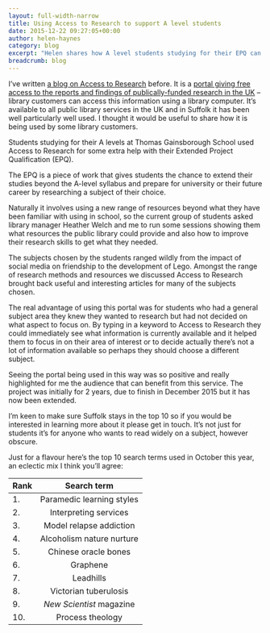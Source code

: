 ```yaml
---
layout: full-width-narrow
title: Using Access to Research to support A level students
date: 2015-12-22 09:27:05+00:00
author: helen-haynes
category: blog
excerpt: "Helen shares how A level students studying for their EPQ can use a fantastic free library service to access top quality academic resources. It also helps students focus on a topic when they're not sure what area they want to study."
breadcrumb: blog
---
```

I’ve written [a blog on Access to Research](http://suffolklibraries.co.uk/blog/getting-high-quality-academic-research-for-free-with-access-to-research) before. It is a [portal giving free access to the reports and findings of publically-funded research in the UK](http://www.accesstoresearch.org.uk) &#8211; library customers can access this information using a library computer. It’s available to all public library services in the UK and in Suffolk it has been well particularly well used. I thought it would be useful to share how it is being used by some library customers.

Students studying for their A levels at Thomas Gainsborough School used Access to Research for some extra help with their Extended Project Qualification (EPQ).

The EPQ is a piece of work that gives students the chance to extend their studies beyond the A-level syllabus and prepare for university or their future career by researching a subject of their choice.

Naturally it involves using a new range of resources beyond what they have been familiar with using in school, so the current group of students asked library manager Heather Welch and me to run some sessions showing them what resources the public library could provide and also how to improve their research skills to get what they needed.

The subjects chosen by the students ranged wildly from the impact of social media on friendship to the development of Lego. Amongst the range of research methods and resources we discussed Access to Research brought back useful and interesting articles for many of the subjects chosen.

The real advantage of using this portal was for students who had a general subject area they knew they wanted to research but had not decided on what aspect to focus on. By typing in a keyword to Access to Research they could immediately see what information is currently available and it helped them to focus in on their area of interest or to decide actually there’s not a lot of information available so perhaps they should choose a different subject.

Seeing the portal being used in this way was so positive and really highlighted for me the audience that can benefit from this service. The project was initially for 2 years, due to finish in December 2015 but it has now been extended.

I’m keen to make sure Suffolk stays in the top 10 so if you would be interested in learning more about it please get in touch. It’s not just for students it’s for anyone who wants to read widely on a subject, however obscure.

Just for a flavour here’s the top 10 search terms used in October this year, an eclectic mix I think you’ll agree:

| Rank  | Search term                         |
| ----- |:-----------------------------------:|
| 1.    | Paramedic learning styles           |
| 2.    | Interpreting services               |
| 3.    | Model relapse addiction             |
| 4.    | Alcoholism nature nurture           |
| 5.    | Chinese oracle bones                |
| 6.    | Graphene                            |
| 7.    | Leadhills                           |
| 8.    | Victorian tuberulosis               |
| 9.    | <cite>New Scientist</cite> magazine |
| 10.   | Process theology                    |
